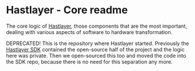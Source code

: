 # Hastlayer - Core readme

The core logic of [Hastlayer](https://hastlayer.com/), those components that are the most important, dealing with various aspects of software to hardware transformation.

DEPRECATED! This is the repository where Hastlayer started. Previously the [Hastlayer SDK](https://github.com/Lombiq/Hastlayer-SDK) contained the open-source half of the project and the logic here was private. Then we open-sourced this too and moved the code into the SDK repo, because there is no need for this separation any more.